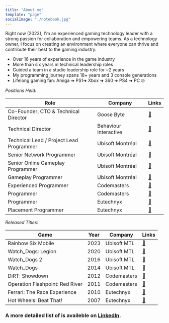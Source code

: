 ```yaml
---
title: "About me"
template: "page"
socialImage: "./notebook.jpg"
---
```


Right now (2023), I'm an experienced gaming technology leader with a strong passion for collaboration and empowering teams. 
As a technology owner, I focus on creating an environment where everyone can thrive and contribute their best to the gaming industry.

* Over 16 years of experience in the game industry
* More than six years in technical leadership roles
* Guided a team in a studio leadership role for ~2 years
* My programming journey spans 18+ years and 3 console generations
* Lifelong gaming fan: Amiga ➜ PS1➜ Xbox ➜ 360 ➜ PS4 ➜ PC 🤓

*Positions Held:*

| **Role**                                 | **Company**           | **Links**                                                                |
|------------------------------------------|-----------------------|--------------------------------------------------------------------------|
| Co-Founder, CTO & Technical Director     | Goose Byte            | [🔗](https://www.goosebyte.games/) |
| Technical Director                       | Behaviour Interactive | [🔗](https://www.bhvr.com/)    |
| Technical Lead / Project Lead Programmer | Ubisoft Montréal      | [🔗](https://montreal.ubisoft.com/en/)                      |
| Senior Network Programmer                | Ubisoft Montréal      | [🔗](https://montreal.ubisoft.com/en/)                        |
| Senior Online Gameplay Programmer        | Ubisoft Montréal      | [🔗](https://montreal.ubisoft.com/en/)                     |
| Gameplay Programmer                      | Ubisoft Montréal      | [🔗](https://montreal.ubisoft.com/en//)    |
| Experienced Programmer                   | Codemasters           | [🔗](https://www.ea.com/ea-studios/codemasters)       |
| Programmer                               | Codemasters           | [🔗](https://www.ea.com/ea-studios/codemasters)              |
| Programmer                               | Eutechnyx             | [🔗](https://en.wikipedia.org/wiki/Eutechnyx)              |          
| Placement Programmer                     | Eutechnyx             | [🔗](https://en.wikipedia.org/wiki/Eutechnyx)              |


*Released Titles:* 

| **Game**                        | **Year** | **Company** | **Links** |
|---------------------------------|----------|-------------|-----------|
| Rainbow Six Mobile              | 2023     | Ubisoft MTL | [🔗](https://www.metacritic.com/game/ios/tom-clancys-rainbow-six-mobile)        |
| Watch\_Dogs: Legion             | 2020     | Ubisoft MTL | [🔗](https://www.metacritic.com/game/playstation-4/watch-dogs-legion)         |
| Watch\_Dogs 2                   | 2016     | Ubisoft MTL | [🔗](https://www.metacritic.com/game/watch-dogs-2/)         |
| Watch\_Dogs                     | 2014     | Ubisoft MTL | [🔗](https://www.metacritic.com/game/watch-dogs/)          |
| DiRT: Showdown                  | 2012     | Codemasters | [🔗](https://www.metacritic.com/game/dirt-showdown/)           |
| Operation Flashpoint: Red River | 2011     | Codemasters | [🔗](https://www.metacritic.com/game/operation-flashpoint-red-river/)        |
| Ferrari: The Race Experience    | 2010     | Eutechnyx   | [🔗](https://www.metacritic.com/game/ferrari-the-race-experience/)         |
| Hot Wheels: Beat That\!         | 2007     | Eutechnyx   | [🔗](https://www.metacritic.com/game/hot-wheels-beat-that/)         |


### A more detailed list of is availeble on [LinkedIn][linkedin].

[linkedin]: https://www.linkedin.com/in/nathanrosspowell/ "Nathan Ross Powell's LinkedIn"